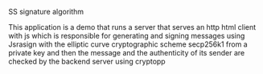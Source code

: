 SS signature algorithm

This application is a demo that runs a server that serves an http html client with js which is responsible for generating and signing messages using Jsrasign with the elliptic curve cryptographic scheme secp256k1 from a private key and then the message and the authenticity of its sender are checked by the backend server using cryptopp

